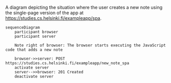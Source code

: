 A diagram depicting the situation where the user creates a new note using the single-page version of the app at https://studies.cs.helsinki.fi/exampleapp/spa.

```mermaid
sequenceDiagram
    participant browser
    participant server

    Note right of browser: The browser starts executing the JavaScript code that adds a new note
    
    browser->>server: POST https://studies.cs.helsinki.fi/exampleapp/new_note_spa
    activate server
    server-->>browser: 201 Created
    deactivate server
```